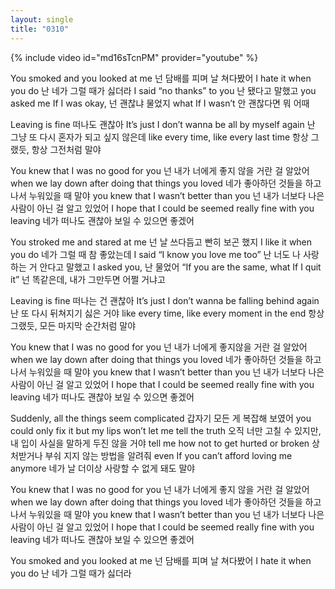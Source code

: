 ```yaml
---
layout: single
title: "0310"
---
```


{% include video id="md16sTcnPM" provider="youtube" %}

You smoked and you looked at me
넌 담배를 피며 날 쳐다봤어
I hate it when you do
난 네가 그럴 때가 싫더라
I said “no thanks” to you
난 됐다고 말했고
you asked me If I was okay,
넌 괜찮냐 물었지
what If I wasn’t
안 괜찮다면 뭐 어때

Leaving is fine
떠나도 괜찮아
It’s just I don’t wanna be all by myself again
난 그냥 또 다시 혼자가 되고 싶지 않은데
like every time, like every last time
항상 그랬듯, 항상 그전처럼 말야

You knew that I was no good for you
넌 내가 너에게 좋지 않을 거란 걸 알았어
when we lay down after doing that things you loved
네가 좋아하던 것들을 하고나서 누워있을 때 말야
you knew that I wasn’t better than you
넌 내가 너보다 나은 사람이 아닌 걸 알고 있었어
I hope that I could be seemed really fine with you leaving
네가 떠나도 괜찮아 보일 수 있으면 좋겠어


You stroked me and stared at me
넌 날 쓰다듬고 빤히 보곤 했지
I like it when you do
네가 그럴 때 참 좋았는데
I said “I know you love me too”
난 너도 나 사랑하는 거 안다고 말했고
I asked you,
난 물었어
“If you are the same, what If I quit it”
넌 똑같은데, 내가 그만두면 어쩔 거냐고

Leaving is fine
떠나는 건 괜찮아
It’s just I don’t wanna be falling behind again
난 또 다시 뒤쳐지기 싫은 거야
like every time, like every moment in the end
항상 그랬듯, 모든 마지막 순간처럼 말야


You knew that I was no good for you
넌 내가 너에게 좋지않을 거란 걸 알았어
when we lay down after doing that things you loved
네가 좋아하던 것들을 하고나서 누워있을 때 말야
you knew that I wasn’t better than you
넌 내가 너보다 나은 사람이 아닌 걸 알고 있었어
I hope that I could be seemed really fine with you leaving
네가 떠나도 괜찮아 보일 수 있으면 좋겠어


Suddenly, all the things seem complicated
갑자기 모든 게 복잡해 보였어
you could only fix it but my lips won’t let me tell the truth
오직 너만 고칠 수 있지만, 내 입이 사실을 말하게 두진 않을 거야
tell me how not to get hurted or broken
상처받거나 부숴 지지 않는 방법을 알려줘
even If you can’t afford loving me anymore
네가 날 더이상 사랑할 수 없게 돼도 말야


You knew that I was no good for you
넌 내가 너에게 좋지 않을 거란 걸 알았어
when we lay down after doing that things you loved
네가 좋아하던 것들을 하고나서 누워있을 때 말야
you knew that I wasn’t better than you
넌 내가 너보다 나은 사람이 아닌 걸 알고 있었어
I hope that I could be seemed really fine with you leaving
네가 떠나도 괜찮아 보일 수 있으면 좋겠어

You smoked and you looked at me
넌 담배를 피며 날 쳐다봤어
I hate it when you do
난 네가 그럴 때가 싫더라

